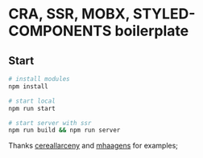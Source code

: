 # CRA, SSR, MOBX, STYLED-COMPONENTS boilerplate

## Start

```bash
# install modules
npm install

# start local
npm run start

# start server with ssr
npm run build && npm run server
```

Thanks [cereallarceny](https://github.com/cereallarceny/cra-ssr) and [mhaagens](https://github.com/mhaagens/react-mobx-react-router4-boilerplate) for examples;
